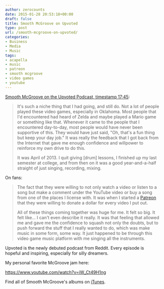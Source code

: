 ```yaml
---
author: zerocounts
date: 2015-01-28 20:53:18+00:00
draft: false
title: Smooth McGroove on Upvoted
type: post
url: /smooth-mcgroove-on-upvoted/
categories:
- Business
- Media
- Music
tags:
- acapella
- music
- patreon
- smooth mcgroove
- video games
- youtube
---
```


[Smooth McGroove on the Upvoted Podcast, timestamp 17:45](https://itunes.apple.com/us/podcast/episode-2-story-u-smoothmcgroove/id954162809?i=333614578&mt=2):

> It's such a niche thing that I had going, and still do. Not a lot of people played these video games, especially in Oklahoma. Most people that I'd encountered had heard of Zelda and maybe played a Mario game or something like that. Whenever it came to the people that I encountered day-to-day, most people would have never been supportive of this. They would have just said, "Oh, that's a fun thing but keep your day job." It was really the feedback that I got back from the Internet that gave me enough confidence and willpower to reinforce my own drive to do this.
>
> It was April of 2013. I quit giving [drum] lessons, I finished up my last semester at college, and from then on it was a good year-and-a-half straight of just singing, recording, mixing.

On fans:

> The fact that they were willing to not only watch a video or listen to a song but make a comment under the YouTube video or buy a song from one of the places I license with. It was when I started a [Patreon](https://www.patreon.com/SmoothMcGroove) that they were willing to donate a dollar for every video I put out.
>
> All of these things coming together was huge for me. It felt so big. It felt like... I can't even describe it really. It was that feeling that allowed me and gave me the confidence to squash not only the doubts, but to push forward the stuff that I really wanted to do, which was make music in some form, some way. It just happened to be through this video game music platform with me singing all the instruments.

Upvoted is the newly debuted podcast from Reddit. Every episode is hopeful and inspiring, especially for silly dreamers.

My personal favorite McGroove jam here:

<https://www.youtube.com/watch?v=iW_Ct49H1ng>

Find all of Smooth McGroove's albums on [iTunes](https://itunes.apple.com/us/artist/smooth-mcgroove/id635359383).
